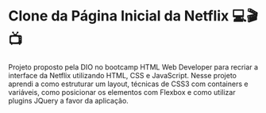 # Clone da Página Inicial da Netflix 💻🎬📺

Projeto proposto pela DIO no bootcamp HTML Web Developer para recriar a interface da Netflix utilizando HTML, CSS e JavaScript. Nesse projeto aprendi a como estruturar um layout, técnicas de CSS3 com containers e variáveis, como posicionar os elementos com Flexbox e como utilizar plugins JQuery a favor da aplicação.

